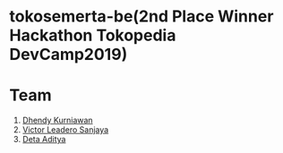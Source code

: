 # tokosemerta-be(2nd Place Winner Hackathon Tokopedia DevCamp2019)

# Team
1. [Dhendy Kurniawan](https://github.com/dhendykur2)
2. [Victor Leadero Sanjaya](https://github.com/dewasa98)
3. [Deta Aditya](https://github.com/deta-aditya)
